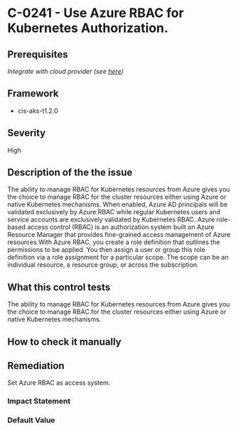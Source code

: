 # C-0241 - Use Azure RBAC for Kubernetes Authorization.

## Prerequisites
 *Integrate with cloud provider (see [here](https://hub.armosec.io/docs/kubescape-integration-with-cloud-providers))*
 
## Framework
* cis-aks-t1.2.0
 
## Severity
High

## Description of the the issue
The ability to manage RBAC for Kubernetes resources from Azure gives you the choice to manage RBAC for the cluster resources either using Azure or native Kubernetes mechanisms. When enabled, Azure AD principals will be validated exclusively by Azure RBAC while regular Kubernetes users and service accounts are exclusively validated by Kubernetes RBAC. Azure role-based access control (RBAC) is an authorization system built on Azure Resource Manager that provides fine-grained access management of Azure resources.With Azure RBAC, you create a role definition that outlines the permissions to be applied. You then assign a user or group this role definition via a role assignment for a particular scope. The scope can be an individual resource, a resource group, or across the subscription.
 
## What this control tests 
The ability to manage RBAC for Kubernetes resources from Azure gives you the choice to manage RBAC for the cluster resources either using Azure or native Kubernetes mechanisms.
 
## How to check it manually 

 
## Remediation
Set Azure RBAC as access system.
 
### Impact Statement

 
### Default Value

 

